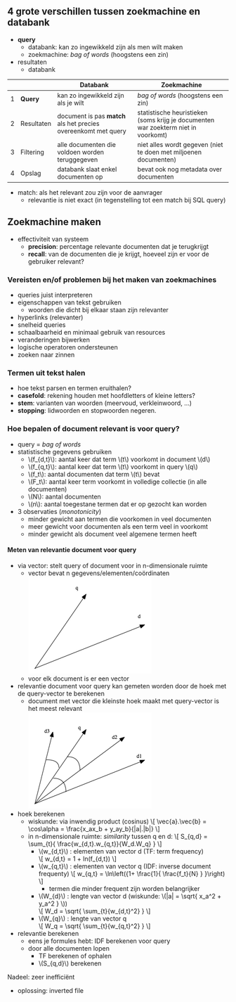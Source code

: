 ## 4 grote verschillen tussen zoekmachine en databank

* **query**
    * databank: kan zo ingewikkeld zijn als men wilt maken
    * zoekmachine: *bag of words* (hoogstens een zin)
* resultaten
    * databank

|   |             |  Databank                                                       | Zoekmachine                                                                        |
|---|-------------|-----------------------------------------------------------------|------------------------------------------------------------------------------------|
| 1 |  **Query**  | kan zo ingewikkeld zijn als je wilt                             | *bag of words* (hoogstens een zin)                                                 |
| 2 |  Resultaten | document is pas **match** als het precies overeenkomt met query | statistische heuristieken (soms krijg je documenten war zoekterm niet in voorkomt) |
| 3 |  Filtering  | alle documenten die voldoen worden teruggegeven                 | niet alles wordt gegeven (niet te doen met miljoenen documenten)                   |
| 4 |  Opslag     | databank slaat enkel documenten op                              | bevat ook nog metadata over documenten                                             |

* match: als het relevant zou zijn voor de aanvrager
    * relevantie is niet exact (in tegenstelling tot een match bij SQL query)

## Zoekmachine maken 

* effectiviteit van systeem
    * **precision**: percentage relevante documenten dat je terugkrijgt
    * **recall**: van de documenten die je krijgt, hoeveel zijn er voor de gebruiker relevant?

### Vereisten en/of problemen bij het maken van zoekmachines

* queries juist interpreteren
* eigenschappen van tekst gebruiken
    * woorden die dicht bij elkaar staan zijn relevanter
* hyperlinks (relevanter)
* snelheid queries
* schaalbaarheid en minimaal gebruik van resources
* veranderingen bijwerken
* logische operatoren ondersteunen
* zoeken naar zinnen

### Termen uit tekst halen

* hoe tekst parsen en termen eruithalen?
* **casefold**: rekening houden met hoofdletters of kleine letters?
* **stem**: varianten van woorden (meervoud, verkleinwoord, ...)
* **stopping**: lidwoorden en stopwoorden negeren.

### Hoe bepalen of document relevant is voor query?

* query = *bag of words*
* statistische gegevens gebruiken
    * \\(f_{d,t}\\): aantal keer dat term \\(t\\) voorkomt in document \\(d\\)
    * \\(f_{q,t}\\): aantal keer dat term \\(t\\) voorkomt in query \\(q\\)
    * \\(f_t\\): aantal documenten dat term \\(t\\) bevat
    * \\(F_t\\): aantal keer term voorkomt in volledige collectie (in alle documenten)
    * \\(N\\): aantal documenten
    * \\(n\\): aantal toegestane termen dat er op gezocht kan worden
* 3 observaties (*monotonicity*)
    * minder gewicht aan termen die voorkomen in veel documenten
    * meer gewicht voor documenten als een term veel in voorkomt
    * minder gewicht als document veel algemene termen heeft

#### Meten van relevantie document voor query

* via vector: stelt query of document voor in n-dimensionale ruimte
    * vector bevat n gegevens/elementen/coördinaten
    ![vector q en vector d](/assets/tekstzoekmachines_vectoren.png)
    * voor elk document is er een vector
* relevantie document voor query kan gemeten worden door de hoek met de query-vector te berekenen
    * document met vector die kleinste hoek maakt met query-vector is het meest relevant  
    ![vector q en vectoren d](/assets/tekstzoekmachines_vector_hoek.png)
* hoek berekenen
    * wiskunde: via inwendig product (cosinus)
      \\[ \vec{a}.\vec{b} = \cos\alpha = \frac{x_ax_b + y_ay_b}{|a|.|b|} \\]
    * in n-dimensionale ruimte: *similarity* tussen q en d: 
      \\[ S_{q,d} = \sum_{t}{ \frac{w_{d,t}.w_{q,t}}{W_d.W_q} } \\]
        * \\(w_{d,t}\\) : elementen van vector d (TF: term frequency)  
          \\[ w_{d,t} = 1 + ln(f_{d,t}) \\]
        * \\(w_{q,t}\\) : elementen van vector q (IDF: inverse document frequenty)
          \\[ w_{q,t} = \ln\left({1+ \frac{1}{ \frac{f_t}{N} } }\right) \\]
            * termen die minder frequent zijn worden belangrijker
        * \\(W_{d}\\) : lengte van vector d (wiskunde: \\(|a| = \sqrt{ x_a^2 + y_a^2 } \\))  
          \\[ W_d = \sqrt{ \sum_{t}{w_{d,t}^2} } \\]
        * \\(W_{q}\\) : lengte van vector q  
          \\[ W_q = \sqrt{ \sum_{t}{w_{q,t}^2} } \\]
* relevantie berekenen
    * eens je formules hebt: IDF berekenen voor query
    * door alle documenten lopen
        * TF berekenen of ophalen
        * \\(S_{q,d}\\) berekenen

Nadeel: zeer inefficiënt

* oplossing: inverted file 

